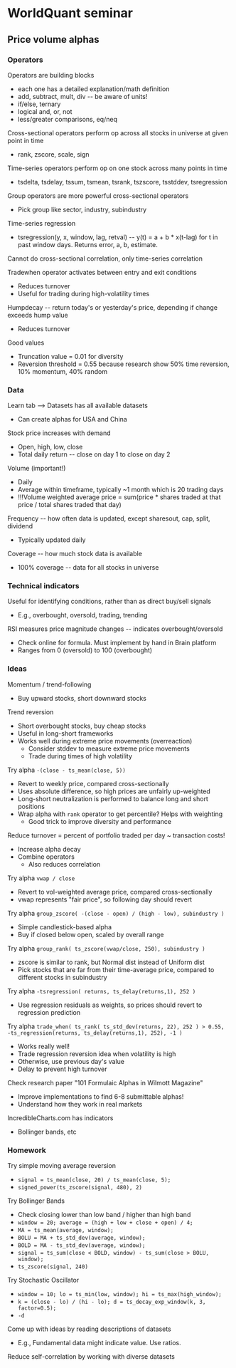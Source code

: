 # WorldQuant seminar 

## Price volume alphas

### Operators

Operators are building blocks
  * each one has a detailed explanation/math definition
  * add, subtract, mult, div -- be aware of units!
  * if/else, ternary
  * logical and, or, not
  * less/greater comparisons, eq/neq

Cross-sectional operators perform op across all stocks in universe 
at given point in time
  * rank, zscore, scale, sign

Time-series operators perform op on one stock across many points in time
  * tsdelta, tsdelay, tssum, tsmean, tsrank, tszscore, tsstddev, tsregression

Group operators are more powerful cross-sectional operators
  * Pick group like sector, industry, subindustry

Time-series regression
  * tsregression(y, x, window, lag, retval) -- y(t) = a + b * x(t-lag) for 
  t in past window days. Returns error, a, b, estimate. 

Cannot do cross-sectional correlation, only time-series correlation

Tradewhen operator activates between entry and exit conditions
  * Reduces turnover
  * Useful for trading during high-volatility times

Humpdecay -- return today's or yesterday's price, depending if change 
exceeds hump value
  * Reduces turnover

Good values
  * Truncation value = 0.01 for diversity
  * Reversion threshold = 0.55 because research show 50% time reversion, 10% momentum, 
  40% random 

### Data

Learn tab --> Datasets has all available datasets
  * Can create alphas for USA and China

Stock price increases with demand
  * Open, high, low, close
  * Total daily return -- close on day 1 to close on day 2

Volume (important!)
  * Daily
  * Average within timeframe, typically ~1 month which is 20 trading days
  * !!!Volume weighted average price = sum(price * shares traded at that price / 
  total shares traded that day)

Frequency -- how often data is updated, except sharesout, cap, split, dividend
  * Typically updated daily

Coverage -- how much stock data is available
  * 100% coverage -- data for all stocks in universe

### Technical indicators

Useful for identifying conditions, rather than as direct buy/sell signals 
  * E.g., overbought, oversold, trading, trending

RSI measures price magnitude changes -- indicates overbought/oversold
  * Check online for formula. Must implement by hand in Brain platform
  * Ranges from 0 (oversold) to 100 (overbought)

### Ideas

Momentum / trend-following
  * Buy upward stocks, short downward stocks

Trend reversion
  * Short overbought stocks, buy cheap stocks
  * Useful in long-short frameworks
  * Works well during extreme price movements (overreaction)
    * Consider stddev to measure extreme price movements
    * Trade during times of high volatility

Try alpha `-(close - ts_mean(close, 5))`
  * Revert to weekly price, compared cross-sectionally
  * Uses absolute difference, so high prices are unfairly up-weighted
  * Long-short neutralization is performed to balance long and short positions
  * Wrap alpha with `rank` operator to get percentile? Helps with weighting
    * Good trick to improve diversity and performance

Reduce turnover = percent of portfolio traded per day ~ transaction costs!
  * Increase alpha decay
  * Combine operators
    * Also reduces correlation

Try alpha `vwap / close`
  * Revert to vol-weighted average price, compared cross-sectionally
  * vwap represents "fair price", so following day should revert

Try alpha `group_zscore( -(close - open) / (high - low), subindustry )`
  * Simple candlestick-based alpha
  * Buy if closed below open, scaled by overall range

Try alpha `group_rank( ts_zscore(vwap/close, 250), subindustry )`
  * zscore is similar to rank, but Normal dist instead of Uniform dist
  * Pick stocks that are far from their time-average price, compared to 
  different stocks in subindustry

Try alpha `-tsregression( returns, ts_delay(returns,1), 252 )`
  * Use regression residuals as weights, so prices should revert to 
  regression prediction

Try alpha `trade_when( ts_rank( ts_std_dev(returns, 22), 252 ) > 0.55, 
                      -ts_regression(returns, ts_delay(returns,1), 252), -1
                    )`
  * Works really well!
  * Trade regression reversion idea when volatility is high
  * Otherwise, use previous day's value
  * Delay to prevent high turnover

Check research paper "101 Formulaic Alphas in Wilmott Magazine"
  * Improve implementations to find 6-8 submittable alphas!
  * Understand how they work in real markets

IncredibleCharts.com has indicators
  * Bollinger bands, etc

### Homework

Try simple moving average reversion
  * `signal = ts_mean(close, 20) / ts_mean(close, 5);`
  * `signed_power(ts_zscore(signal, 480), 2)`

Try Bollinger Bands
  * Check closing lower than low band / higher than high band
  * `window = 20; average = (high + low + close + open) / 4;`
  * `MA = ts_mean(average, window);`
  * `BOLU = MA + ts_std_dev(average, window);`
  * `BOLD = MA - ts_std_dev(average, window);`
  * `signal = ts_sum(close < BOLD, window) - ts_sum(close > BOLU, window);`
  * `ts_zscore(signal, 240)`

Try Stochastic Oscillator
  * `window = 10; lo = ts_min(low, window); hi = ts_max(high_window);`
  * `k = (close - lo) / (hi - lo); d = ts_decay_exp_window(k, 3, factor=0.5);`
  * `-d`

Come up with ideas by reading descriptions of datasets
  * E.g., Fundamental data might indicate value. Use ratios.

Reduce self-correlation by working with diverse datasets
